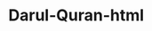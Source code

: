 # Darul-Quran-html
<!-- Add this in your .htaccess or server config for better SEO -->
<!--
# Enable compression
# Force HTTPS
# Add trailing slash
# Set cache headers
# Create XML sitemap
# Submit to Google Search Console
# Add robots.txt file
-->

<!-- robots.txt file content -->
<!--
User-agent: *
Allow: /
Sitemap: https://www.daarulquran.com/sitemap.xml
-->

<!-- Additional SEO Tips:
1. Create sitemap.xml and submit to Google Search Console
2. Optimize images with alt tags
3. Use heading tags (h1, h2, h3) properly
4. Implement lazy loading for images
5. Minimize CSS and JavaScript
6. Enable browser caching
7. Use CDN for faster loading
8. Add Google Analytics
9. Register with Google My Business
10. Build quality backlinks
-->